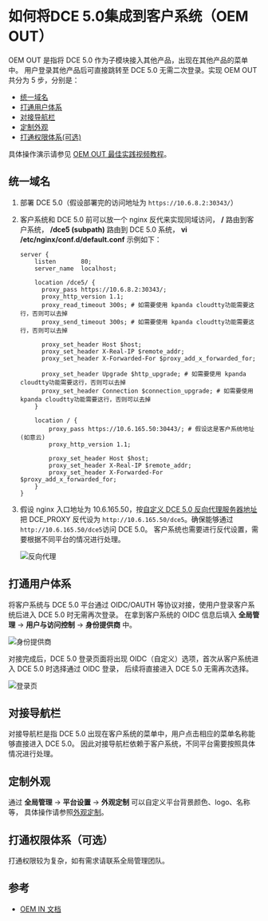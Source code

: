 # 如何将DCE 5.0集成到客户系统（OEM OUT）

OEM OUT 是指将 DCE 5.0 作为子模块接入其他产品，出现在其他产品的菜单中。
用户登录其他产品后可直接跳转至 DCE 5.0 无需二次登录。实现 OEM OUT 共分为 5 步，分别是：

* [统一域名](#_1)
* [打通用户体系](#_2)
* [对接导航栏](#_3)
* [定制外观](#_4)
* [打通权限体系(可选)](#_5)

具体操作演示请参见 [OEM OUT 最佳实践视频教程](../../../videos/use-cases.md#dce-50_2)。

## 统一域名

1. 部署 DCE 5.0（假设部署完的访问地址为 `https://10.6.8.2:30343/`）

1. 客户系统和 DCE 5.0 前可以放一个 nginx 反代来实现同域访问，
   __/__ 路由到客户系统， __/dce5 (subpath)__ 路由到 DCE 5.0 系统， __vi /etc/nginx/conf.d/default.conf__ 示例如下：

    ```nginx
    server {
        listen       80;
        server_name  localhost;
    
        location /dce5/ {
          proxy_pass https://10.6.8.2:30343/;
          proxy_http_version 1.1;
          proxy_read_timeout 300s; # 如需要使用 kpanda cloudtty功能需要这行，否则可以去掉
          proxy_send_timeout 300s; # 如需要使用 kpanda cloudtty功能需要这行，否则可以去掉
    
          proxy_set_header Host $host;
          proxy_set_header X-Real-IP $remote_addr;
          proxy_set_header X-Forwarded-For $proxy_add_x_forwarded_for;
    
          proxy_set_header Upgrade $http_upgrade; # 如需要使用 kpanda cloudtty功能需要这行，否则可以去掉
          proxy_set_header Connection $connection_upgrade; # 如需要使用 kpanda cloudtty功能需要这行，否则可以去掉
        }
        
        location / {
            proxy_pass https://10.6.165.50:30443/; # 假设这是客户系统地址(如意云)
            proxy_http_version 1.1;
    
            proxy_set_header Host $host;
            proxy_set_header X-Real-IP $remote_addr;
            proxy_set_header X-Forwarded-For $proxy_add_x_forwarded_for;
        }
    }
    ```

1. 假设 nginx 入口地址为 10.6.165.50，按[自定义 DCE 5.0 反向代理服务器地址](../../install/reverse-proxy.md)把
   DCE_PROXY 反代设为 `http://10.6.165.50/dce5`。确保能够通过 `http://10.6.165.50/dce5`访问 DCE 5.0。
   客户系统也需要进行反代设置，需要根据不同平台的情况进行处理。
  
    ![反向代理](https://docs.daocloud.io/daocloud-docs-images/docs/zh/docs/ghippo/best-practice/oem/images/agent.png)

## 打通用户体系

将客户系统与 DCE 5.0 平台通过 OIDC/OAUTH 等协议对接，使用户登录客户系统后进入 DCE 5.0 时无需再次登录。
在拿到客户系统的 OIDC 信息后填入 __全局管理__ -> __用户与访问控制__ -> __身份提供商__ 中。

![身份提供商](https://docs.daocloud.io/daocloud-docs-images/docs/zh/docs/ghippo/best-practice/oem/images/idp.png)

对接完成后，DCE 5.0 登录页面将出现 OIDC（自定义）选项，首次从客户系统进入 DCE 5.0 时选择通过 OIDC 登录，
后续将直接进入 DCE 5.0 无需再次选择。

![登录页](https://docs.daocloud.io/daocloud-docs-images/docs/zh/docs/ghippo/best-practice/oem/images/login.png)

## 对接导航栏

对接导航栏是指 DCE 5.0 出现在客户系统的菜单中，用户点击相应的菜单名称能够直接进入 DCE 5.0。
因此对接导航栏依赖于客户系统，不同平台需要按照具体情况进行处理。

## 定制外观

通过 __全局管理__ -> __平台设置__ -> __外观定制__ 可以自定义平台背景颜色、logo、名称等，
具体操作请参照[外观定制](../../user-guide/platform-setting/appearance.md)。

## 打通权限体系（可选）

打通权限较为复杂，如有需求请联系全局管理团队。

## 参考

- [OEM IN 文档](./oem-in.md)

